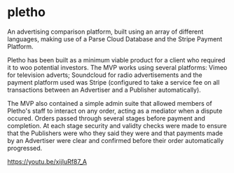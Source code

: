 # pletho
An advertising comparison platform, built using an array of different languages, making use of a Parse Cloud Database and the Stripe Payment Platform.

Pletho has been built as a minimum viable product for a client who required it to woo potential investors. The MVP works using several platforms: Vimeo for television adverts; Soundcloud for radio advertisements and the payment platform used was Stripe (configured to take a service fee on all transactions between an Advertiser and a Publisher automatically).

The MVP also contained a simple admin suite that allowed members of Pletho's staff to interact on any order, acting as a mediator when a dispute occured. 
Orders passed through several stages before payment and completion. At each stage security and validty checks were made to ensure that the Publishers were who they said they were and that payments made by an Advertiser were clear and confirmed before their order automatically progressed. 

https://youtu.be/xijIuRf87_A
